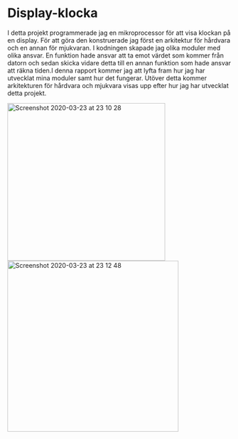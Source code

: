 # Display-klocka
I detta projekt programmerade jag en mikroprocessor för att visa klockan på en display. För att göra den konstruerade jag först en arkitektur för hårdvara och en annan för mjukvaran. I kodningen skapade jag olika moduler med olika ansvar. En funktion hade ansvar att ta emot värdet som kommer från datorn och sedan skicka vidare detta till en annan funktion som hade ansvar att räkna tiden.I denna rapport kommer jag att lyfta fram hur jag har utvecklat mina moduler samt hur det fungerar. Utöver detta kommer arkitekturen för hårdvara och mjukvara visas upp efter hur jag har utvecklat detta projekt.


<img width="355" alt="Screenshot 2020-03-23 at 23 10 28" src="https://user-images.githubusercontent.com/57875037/77368087-cf901800-6d5b-11ea-8efc-a5491c56c6c7.png">
<img width="385" alt="Screenshot 2020-03-23 at 23 12 48" src="https://user-images.githubusercontent.com/57875037/77368092-d0c14500-6d5b-11ea-9a8e-f23600c6fcd7.png">
